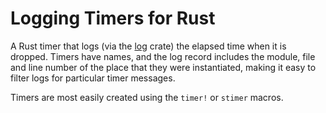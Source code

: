 # Logging Timers for Rust

A Rust timer that logs (via the [log](https://crates.io/crates/log) crate)
the elapsed time when it is dropped. Timers have names, and the log record
includes the module, file and line number of the place that they were
instantiated, making it easy to filter logs for particular timer messages.

Timers are most easily created using the `timer!` or `stimer` macros.
